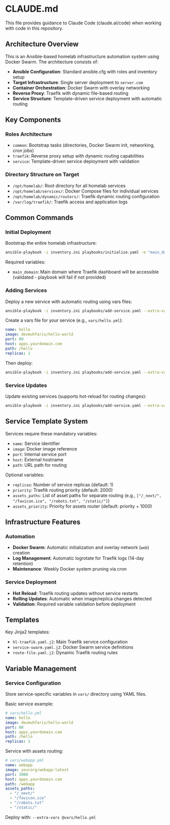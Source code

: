 # CLAUDE.md

This file provides guidance to Claude Code (claude.ai/code) when working with code in this repository.

## Architecture Overview

This is an Ansible-based homelab infrastructure automation system using Docker Swarm. The architecture consists of:

- **Ansible Configuration**: Standard ansible.cfg with roles and inventory setup
- **Target Infrastructure**: Single server deployment to `server.com`
- **Container Orchestration**: Docker Swarm with overlay networking
- **Reverse Proxy**: Traefik with dynamic file-based routing
- **Service Structure**: Template-driven service deployment with automatic routing

## Key Components

### Roles Architecture
- `common`: Bootstrap tasks (directories, Docker Swarm init, networking, cron jobs)
- `traefik`: Reverse proxy setup with dynamic routing capabilities
- `service`: Template-driven service deployment with validation

### Directory Structure on Target
- `/opt/homelab/`: Root directory for all homelab services
- `/opt/homelab/services/`: Docker Compose files for individual services
- `/opt/homelab/dynamic/routers/`: Traefik dynamic routing configuration
- `/var/log/traefik/`: Traefik access and application logs

## Common Commands

### Initial Deployment
Bootstrap the entire homelab infrastructure:
```bash
ansible-playbook -i inventory.ini playbooks/initialize.yaml -e "main_domain=yourdomain.com"
```

Required variables:
- `main_domain`: Main domain where Traefik dashboard will be accessible (validated - playbook will fail if not provided)

### Adding Services
Deploy a new service with automatic routing using vars files:
```bash
ansible-playbook -i inventory.ini playbooks/add-service.yaml --extra-vars @vars/SERVICE_NAME.yml
```

Create a vars file for your service (e.g., `vars/hello.yml`):
```yaml
name: hello
image: devmuhfaris/hello-world
port: 80
host: apps.yourdomain.com
path: /hello
replicas: 1
```

Then deploy:
```bash
ansible-playbook -i inventory.ini playbooks/add-service.yaml --extra-vars @vars/hello.yml
```

### Service Updates
Update existing services (supports hot-reload for routing changes):
```bash
ansible-playbook -i inventory.ini playbooks/add-service.yaml --extra-vars @vars/hello.yml
```

## Service Template System

Services require these mandatory variables:
- `name`: Service identifier
- `image`: Docker image reference
- `port`: Internal service port
- `host`: External hostname
- `path`: URL path for routing

Optional variables:
- `replicas`: Number of service replicas (default: 1)
- `priority`: Traefik routing priority (default: 2000)
- `assets_paths`: List of asset paths for separate routing (e.g., `["/_next/", "/favicon.ico", "/robots.txt", "/static/"]`)
- `assets_priority`: Priority for assets router (default: priority + 1000)

## Infrastructure Features

### Automation
- **Docker Swarm**: Automatic initialization and overlay network (`web`) creation
- **Log Management**: Automatic logrotate for Traefik logs (14-day retention)
- **Maintenance**: Weekly Docker system pruning via cron

### Service Deployment
- **Hot Reload**: Traefik routing updates without service restarts
- **Rolling Updates**: Automatic when image/replica changes detected
- **Validation**: Required variable validation before deployment

## Templates
Key Jinja2 templates:
- `hl-traefik.yaml.j2`: Main Traefik service configuration
- `service-swarm.yaml.j2`: Docker Swarm service definitions
- `route-file.yaml.j2`: Dynamic Traefik routing rules

## Variable Management

### Service Configuration
Store service-specific variables in `vars/` directory using YAML files.

Basic service example:
```yaml
# vars/hello.yml
name: hello
image: devmuhfaris/hello-world
port: 80
host: apps.yourdomain.com
path: /hello
replicas: 1
```

Service with assets routing:
```yaml
# vars/webapp.yml
name: webapp
image: yourorg/webapp:latest
port: 3000
host: apps.yourdomain.com
path: /webapp
assets_paths:
  - "/_next/"
  - "/favicon.ico"
  - "/robots.txt"
  - "/static/"
```

Deploy with: `--extra-vars @vars/hello.yml`
